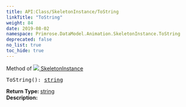 ```yaml
---
title: API:Class/SkeletonInstance/ToString
linkTitle: "ToString"
weight: 84
date: 2019-08-02
namespace: Primrose.DataModel.Animation.SkeletonInstance.ToString
deprecated: false
no_list: true
toc_hide: true
---
```

Method of <a href="/docs/api-reference/Class/SkeletonInstance"><img src="/icons/silk/bone.png"/>&nbsp;SkeletonInstance</a>
<pre class="method-declaration">
ToString(): <a class="type" href="/docs/api-reference/System/string">string</a></pre>
<b>Return Type: </b>
<a class="type" href="/docs/api-reference/System/string">string</a>
<br/>
<b>Description: </b>